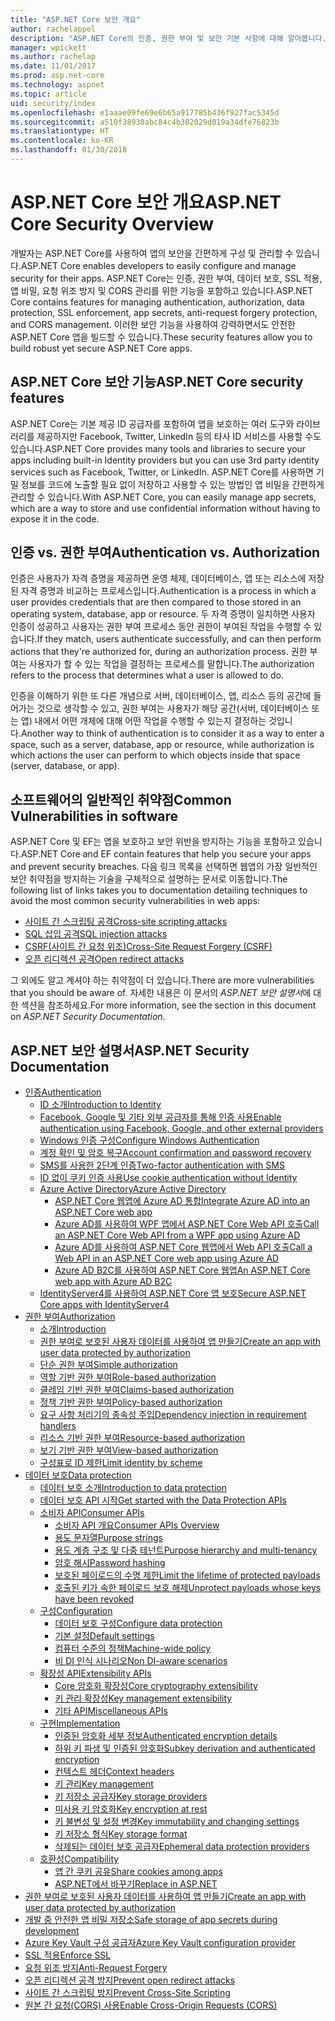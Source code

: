 ```yaml
---
title: "ASP.NET Core 보안 개요"
author: rachelappel
description: "ASP.NET Core의 인증, 권한 부여 및 보안 기본 사항에 대해 알아봅니다."
manager: wpickett
ms.author: rachelap
ms.date: 11/01/2017
ms.prod: asp.net-core
ms.technology: aspnet
ms.topic: article
uid: security/index
ms.openlocfilehash: e1aaae09fe69e6b65a917785b436f927fac5345d
ms.sourcegitcommit: a510f38930abc84c4b302029d019a34dfe76823b
ms.translationtype: HT
ms.contentlocale: ko-KR
ms.lasthandoff: 01/30/2018
---
```

# <a name="aspnet-core-security-overview"></a><span data-ttu-id="7dbe2-103">ASP.NET Core 보안 개요</span><span class="sxs-lookup"><span data-stu-id="7dbe2-103">ASP.NET Core Security Overview</span></span>

<span data-ttu-id="7dbe2-104">개발자는 ASP.NET Core를 사용하여 앱의 보안을 간편하게 구성 및 관리할 수 있습니다.</span><span class="sxs-lookup"><span data-stu-id="7dbe2-104">ASP.NET Core enables developers to easily configure and manage security for their apps.</span></span> <span data-ttu-id="7dbe2-105">ASP.NET Core는 인증, 권한 부여, 데이터 보호, SSL 적용, 앱 비밀, 요청 위조 방지 및 CORS 관리를 위한 기능을 포함하고 있습니다.</span><span class="sxs-lookup"><span data-stu-id="7dbe2-105">ASP.NET Core contains features for managing authentication, authorization, data protection, SSL enforcement, app secrets, anti-request forgery protection, and CORS management.</span></span> <span data-ttu-id="7dbe2-106">이러한 보안 기능을 사용하여 강력하면서도 안전한 ASP.NET Core 앱을 빌드할 수 있습니다.</span><span class="sxs-lookup"><span data-stu-id="7dbe2-106">These security features allow you to build robust yet secure ASP.NET Core apps.</span></span> 

## <a name="aspnet-core-security-features"></a><span data-ttu-id="7dbe2-107">ASP.NET Core 보안 기능</span><span class="sxs-lookup"><span data-stu-id="7dbe2-107">ASP.NET Core security features</span></span>

<span data-ttu-id="7dbe2-108">ASP.NET Core는 기본 제공 ID 공급자를 포함하여 앱을 보호하는 여러 도구와 라이브러리를 제공하지만 Facebook, Twitter, LinkedIn 등의 타사 ID 서비스를 사용할 수도 있습니다.</span><span class="sxs-lookup"><span data-stu-id="7dbe2-108">ASP.NET Core provides many tools and libraries to secure your apps including built-in Identity providers but you can use 3rd party identity services such as Facebook, Twitter, or LinkedIn.</span></span> <span data-ttu-id="7dbe2-109">ASP.NET Core를 사용하면 기밀 정보를 코드에 노출할 필요 없이 저장하고 사용할 수 있는 방법인 앱 비밀을 간편하게 관리할 수 있습니다.</span><span class="sxs-lookup"><span data-stu-id="7dbe2-109">With ASP.NET Core, you can easily manage app secrets, which are a way to store and use confidential information without having to expose it in the code.</span></span> 

## <a name="authentication-vs-authorization"></a><span data-ttu-id="7dbe2-110">인증 vs. 권한 부여</span><span class="sxs-lookup"><span data-stu-id="7dbe2-110">Authentication vs. Authorization</span></span>

<span data-ttu-id="7dbe2-111">인증은 사용자가 자격 증명을 제공하면 운영 체제, 데이터베이스, 앱 또는 리소스에 저장된 자격 증명과 비교하는 프로세스입니다.</span><span class="sxs-lookup"><span data-stu-id="7dbe2-111">Authentication is a process in which a user provides credentials that are then compared to those stored in an operating system, database, app or resource.</span></span> <span data-ttu-id="7dbe2-112">두 자격 증명이 일치하면 사용자 인증이 성공하고 사용자는 권한 부여 프로세스 동안 권한이 부여된 작업을 수행할 수 있습니다.</span><span class="sxs-lookup"><span data-stu-id="7dbe2-112">If they match, users authenticate successfully, and can then perform actions that they're authorized for, during an authorization process.</span></span> <span data-ttu-id="7dbe2-113">권한 부여는 사용자가 할 수 있는 작업을 결정하는 프로세스를 말합니다.</span><span class="sxs-lookup"><span data-stu-id="7dbe2-113">The authorization refers to the process that determines what a user is allowed to do.</span></span> 

<span data-ttu-id="7dbe2-114">인증을 이해하기 위한 또 다른 개념으로 서버, 데이터베이스, 앱, 리소스 등의 공간에 들어가는 것으로 생각할 수 있고, 권한 부여는 사용자가 해당 공간(서버, 데이터베이스 또는 앱) 내에서 어떤 개체에 대해 어떤 작업을 수행할 수 있는지 결정하는 것입니다.</span><span class="sxs-lookup"><span data-stu-id="7dbe2-114">Another way to think of authentication is to consider it as a way to enter a space, such as a server, database, app or resource, while authorization is which actions the user can perform to which objects inside that space (server, database, or app).</span></span>

## <a name="common-vulnerabilities-in-software"></a><span data-ttu-id="7dbe2-115">소프트웨어의 일반적인 취약점</span><span class="sxs-lookup"><span data-stu-id="7dbe2-115">Common Vulnerabilities in software</span></span>

<span data-ttu-id="7dbe2-116">ASP.NET Core 및 EF는 앱을 보호하고 보안 위반을 방지하는 기능을 포함하고 있습니다.</span><span class="sxs-lookup"><span data-stu-id="7dbe2-116">ASP.NET Core and EF contain features that help you secure your apps and prevent security breaches.</span></span> <span data-ttu-id="7dbe2-117">다음 링크 목록을 선택하면 웹앱의 가장 일반적인 보안 취약점을 방지하는 기술을 구체적으로 설명하는 문서로 이동합니다.</span><span class="sxs-lookup"><span data-stu-id="7dbe2-117">The following list of links takes you to documentation detailing techniques to avoid the most common security vulnerabilities in web apps:</span></span>

* [<span data-ttu-id="7dbe2-118">사이트 간 스크립팅 공격</span><span class="sxs-lookup"><span data-stu-id="7dbe2-118">Cross-site scripting attacks</span></span>](https://docs.microsoft.com/aspnet/core/security/cross-site-scripting)
* [<span data-ttu-id="7dbe2-119">SQL 삽입 공격</span><span class="sxs-lookup"><span data-stu-id="7dbe2-119">SQL injection attacks</span></span>](https://docs.microsoft.com/ef/core/querying/raw-sql)
* [<span data-ttu-id="7dbe2-120">CSRF(사이트 간 요청 위조)</span><span class="sxs-lookup"><span data-stu-id="7dbe2-120">Cross-Site Request Forgery (CSRF)</span></span>](https://docs.microsoft.com/aspnet/core/security/anti-request-forgery)
* [<span data-ttu-id="7dbe2-121">오픈 리디렉션 공격</span><span class="sxs-lookup"><span data-stu-id="7dbe2-121">Open redirect attacks</span></span>](https://docs.microsoft.com/aspnet/core/security/preventing-open-redirects)

<span data-ttu-id="7dbe2-122">그 외에도 알고 계셔야 하는 취약점이 더 있습니다.</span><span class="sxs-lookup"><span data-stu-id="7dbe2-122">There are more vulnerabilities that you should be aware of.</span></span> <span data-ttu-id="7dbe2-123">자세한 내용은 이 문서의 *ASP.NET 보안 설명서*에 대한 섹션을 참조하세요.</span><span class="sxs-lookup"><span data-stu-id="7dbe2-123">For more information, see the section in this document on *ASP.NET Security Documentation*.</span></span> 

## <a name="aspnet-security-documentation"></a><span data-ttu-id="7dbe2-124">ASP.NET 보안 설명서</span><span class="sxs-lookup"><span data-stu-id="7dbe2-124">ASP.NET Security Documentation</span></span>

*   [<span data-ttu-id="7dbe2-125">인증</span><span class="sxs-lookup"><span data-stu-id="7dbe2-125">Authentication</span></span>](authentication/index.md)
    *   [<span data-ttu-id="7dbe2-126">ID 소개</span><span class="sxs-lookup"><span data-stu-id="7dbe2-126">Introduction to Identity</span></span>](authentication/identity.md)
    *   [<span data-ttu-id="7dbe2-127">Facebook, Google 및 기타 외부 공급자를 통해 인증 사용</span><span class="sxs-lookup"><span data-stu-id="7dbe2-127">Enable authentication using Facebook, Google, and other external providers</span></span>](authentication/social/index.md)
    * [<span data-ttu-id="7dbe2-128">Windows 인증 구성</span><span class="sxs-lookup"><span data-stu-id="7dbe2-128">Configure Windows Authentication</span></span>](authentication/windowsauth.md)
    *   [<span data-ttu-id="7dbe2-129">계정 확인 및 암호 복구</span><span class="sxs-lookup"><span data-stu-id="7dbe2-129">Account confirmation and password recovery</span></span>](authentication/accconfirm.md)
    *   [<span data-ttu-id="7dbe2-130">SMS를 사용한 2단계 인증</span><span class="sxs-lookup"><span data-stu-id="7dbe2-130">Two-factor authentication with SMS</span></span>](authentication/2fa.md) 
    *   [<span data-ttu-id="7dbe2-131">ID 없이 쿠키 인증 사용</span><span class="sxs-lookup"><span data-stu-id="7dbe2-131">Use cookie authentication without Identity</span></span>](authentication/cookie.md)
    *   [<span data-ttu-id="7dbe2-132">Azure Active Directory</span><span class="sxs-lookup"><span data-stu-id="7dbe2-132">Azure Active Directory</span></span>](authentication/azure-active-directory/index.md)
        *   [<span data-ttu-id="7dbe2-133">ASP.NET Core 웹앱에 Azure AD 통합</span><span class="sxs-lookup"><span data-stu-id="7dbe2-133">Integrate Azure AD into an ASP.NET Core web app</span></span>](https://azure.microsoft.com/documentation/samples/active-directory-dotnet-webapp-openidconnect-aspnetcore/)
        *   [<span data-ttu-id="7dbe2-134">Azure AD를 사용하여 WPF 앱에서 ASP.NET Core Web API 호출</span><span class="sxs-lookup"><span data-stu-id="7dbe2-134">Call an ASP.NET Core Web API from a WPF app using Azure AD</span></span>](https://azure.microsoft.com/documentation/samples/active-directory-dotnet-native-aspnetcore/)
        *   [<span data-ttu-id="7dbe2-135">Azure AD를 사용하여 ASP.NET Core 웹앱에서 Web API 호출</span><span class="sxs-lookup"><span data-stu-id="7dbe2-135">Call a Web API in an ASP.NET Core web app using Azure AD</span></span>](https://azure.microsoft.com/documentation/samples/active-directory-dotnet-webapp-webapi-openidconnect-aspnetcore/)
        *   [<span data-ttu-id="7dbe2-136">Azure AD B2C를 사용하여 ASP.NET Core 웹앱</span><span class="sxs-lookup"><span data-stu-id="7dbe2-136">An ASP.NET Core web app with Azure AD B2C</span></span>](https://azure.microsoft.com/resources/samples/active-directory-b2c-dotnetcore-webapp/)
    *   [<span data-ttu-id="7dbe2-137">IdentityServer4를 사용하여 ASP.NET Core 앱 보호</span><span class="sxs-lookup"><span data-stu-id="7dbe2-137">Secure ASP.NET Core apps with IdentityServer4</span></span>](https://identityserver4.readthedocs.io)
*   [<span data-ttu-id="7dbe2-138">권한 부여</span><span class="sxs-lookup"><span data-stu-id="7dbe2-138">Authorization</span></span>](authorization/index.md)
    *   [<span data-ttu-id="7dbe2-139">소개</span><span class="sxs-lookup"><span data-stu-id="7dbe2-139">Introduction</span></span>](authorization/introduction.md)
    *   [<span data-ttu-id="7dbe2-140">권한 부여로 보호된 사용자 데이터를 사용하여 앱 만들기</span><span class="sxs-lookup"><span data-stu-id="7dbe2-140">Create an app with user data protected by authorization</span></span>](xref:security/authorization/secure-data)
    *   [<span data-ttu-id="7dbe2-141">단순 권한 부여</span><span class="sxs-lookup"><span data-stu-id="7dbe2-141">Simple authorization</span></span>](authorization/simple.md)
    *   [<span data-ttu-id="7dbe2-142">역할 기반 권한 부여</span><span class="sxs-lookup"><span data-stu-id="7dbe2-142">Role-based authorization</span></span>](authorization/roles.md)
    *   [<span data-ttu-id="7dbe2-143">클레임 기반 권한 부여</span><span class="sxs-lookup"><span data-stu-id="7dbe2-143">Claims-based authorization</span></span>](authorization/claims.md)
    *   [<span data-ttu-id="7dbe2-144">정책 기반 권한 부여</span><span class="sxs-lookup"><span data-stu-id="7dbe2-144">Policy-based authorization</span></span>](authorization/policies.md)
    *   [<span data-ttu-id="7dbe2-145">요구 사항 처리기의 종속성 주입</span><span class="sxs-lookup"><span data-stu-id="7dbe2-145">Dependency injection in requirement handlers</span></span>](authorization/dependencyinjection.md)
    *   [<span data-ttu-id="7dbe2-146">리소스 기반 권한 부여</span><span class="sxs-lookup"><span data-stu-id="7dbe2-146">Resource-based authorization</span></span>](authorization/resourcebased.md)
    *   [<span data-ttu-id="7dbe2-147">보기 기반 권한 부여</span><span class="sxs-lookup"><span data-stu-id="7dbe2-147">View-based authorization</span></span>](authorization/views.md)
    *   [<span data-ttu-id="7dbe2-148">구성표로 ID 제한</span><span class="sxs-lookup"><span data-stu-id="7dbe2-148">Limit identity by scheme</span></span>](authorization/limitingidentitybyscheme.md)
*   [<span data-ttu-id="7dbe2-149">데이터 보호</span><span class="sxs-lookup"><span data-stu-id="7dbe2-149">Data protection</span></span>](data-protection/index.md)
    *   [<span data-ttu-id="7dbe2-150">데이터 보호 소개</span><span class="sxs-lookup"><span data-stu-id="7dbe2-150">Introduction to data protection</span></span>](data-protection/introduction.md)
    *   [<span data-ttu-id="7dbe2-151">데이터 보호 API 시작</span><span class="sxs-lookup"><span data-stu-id="7dbe2-151">Get started with the Data Protection APIs</span></span>](data-protection/using-data-protection.md)
    *   [<span data-ttu-id="7dbe2-152">소비자 API</span><span class="sxs-lookup"><span data-stu-id="7dbe2-152">Consumer APIs</span></span>](data-protection/consumer-apis/index.md)
        *   [<span data-ttu-id="7dbe2-153">소비자 API 개요</span><span class="sxs-lookup"><span data-stu-id="7dbe2-153">Consumer APIs Overview</span></span>](data-protection/consumer-apis/overview.md)
        *   [<span data-ttu-id="7dbe2-154">용도 문자열</span><span class="sxs-lookup"><span data-stu-id="7dbe2-154">Purpose strings</span></span>](data-protection/consumer-apis/purpose-strings.md)
        *   [<span data-ttu-id="7dbe2-155">용도 계층 구조 및 다중 테넌트</span><span class="sxs-lookup"><span data-stu-id="7dbe2-155">Purpose hierarchy and multi-tenancy</span></span>](data-protection/consumer-apis/purpose-strings-multitenancy.md)
        *   [<span data-ttu-id="7dbe2-156">암호 해시</span><span class="sxs-lookup"><span data-stu-id="7dbe2-156">Password hashing</span></span>](data-protection/consumer-apis/password-hashing.md)
        *   [<span data-ttu-id="7dbe2-157">보호된 페이로드의 수명 제한</span><span class="sxs-lookup"><span data-stu-id="7dbe2-157">Limit the lifetime of protected payloads</span></span>](data-protection/consumer-apis/limited-lifetime-payloads.md)
        *   [<span data-ttu-id="7dbe2-158">호출된 키가 속한 페이로드 보호 해제</span><span class="sxs-lookup"><span data-stu-id="7dbe2-158">Unprotect payloads whose keys have been revoked</span></span>](data-protection/consumer-apis/dangerous-unprotect.md)
    *   [<span data-ttu-id="7dbe2-159">구성</span><span class="sxs-lookup"><span data-stu-id="7dbe2-159">Configuration</span></span>](data-protection/configuration/index.md)
        *   [<span data-ttu-id="7dbe2-160">데이터 보호 구성</span><span class="sxs-lookup"><span data-stu-id="7dbe2-160">Configure data protection</span></span>](data-protection/configuration/overview.md)
        *   [<span data-ttu-id="7dbe2-161">기본 설정</span><span class="sxs-lookup"><span data-stu-id="7dbe2-161">Default settings</span></span>](data-protection/configuration/default-settings.md)
        *   [<span data-ttu-id="7dbe2-162">컴퓨터 수준의 정책</span><span class="sxs-lookup"><span data-stu-id="7dbe2-162">Machine-wide policy</span></span>](data-protection/configuration/machine-wide-policy.md)
        *   [<span data-ttu-id="7dbe2-163">비 DI 인식 시나리오</span><span class="sxs-lookup"><span data-stu-id="7dbe2-163">Non DI-aware scenarios</span></span>](data-protection/configuration/non-di-scenarios.md)
    *   [<span data-ttu-id="7dbe2-164">확장성 API</span><span class="sxs-lookup"><span data-stu-id="7dbe2-164">Extensibility APIs</span></span>](data-protection/extensibility/index.md)
        *   [<span data-ttu-id="7dbe2-165">Core 암호화 확장성</span><span class="sxs-lookup"><span data-stu-id="7dbe2-165">Core cryptography extensibility</span></span>](data-protection/extensibility/core-crypto.md)
        *   [<span data-ttu-id="7dbe2-166">키 관리 확장성</span><span class="sxs-lookup"><span data-stu-id="7dbe2-166">Key management extensibility</span></span>](data-protection/extensibility/key-management.md)
        *   [<span data-ttu-id="7dbe2-167">기타 API</span><span class="sxs-lookup"><span data-stu-id="7dbe2-167">Miscellaneous APIs</span></span>](data-protection/extensibility/misc-apis.md)
    *   [<span data-ttu-id="7dbe2-168">구현</span><span class="sxs-lookup"><span data-stu-id="7dbe2-168">Implementation</span></span>](data-protection/implementation/index.md)
        *   [<span data-ttu-id="7dbe2-169">인증된 암호화 세부 정보</span><span class="sxs-lookup"><span data-stu-id="7dbe2-169">Authenticated encryption details</span></span>](data-protection/implementation/authenticated-encryption-details.md)
        *   [<span data-ttu-id="7dbe2-170">하위 키 파생 및 인증된 암호화</span><span class="sxs-lookup"><span data-stu-id="7dbe2-170">Subkey derivation and authenticated encryption</span></span>](data-protection/implementation/subkeyderivation.md)
        *   [<span data-ttu-id="7dbe2-171">컨텍스트 헤더</span><span class="sxs-lookup"><span data-stu-id="7dbe2-171">Context headers</span></span>](data-protection/implementation/context-headers.md)
        *   [<span data-ttu-id="7dbe2-172">키 관리</span><span class="sxs-lookup"><span data-stu-id="7dbe2-172">Key management</span></span>](data-protection/implementation/key-management.md)
        *   [<span data-ttu-id="7dbe2-173">키 저장소 공급자</span><span class="sxs-lookup"><span data-stu-id="7dbe2-173">Key storage providers</span></span>](data-protection/implementation/key-storage-providers.md)
        *   [<span data-ttu-id="7dbe2-174">미사용 키 암호화</span><span class="sxs-lookup"><span data-stu-id="7dbe2-174">Key encryption at rest</span></span>](data-protection/implementation/key-encryption-at-rest.md)
        *   [<span data-ttu-id="7dbe2-175">키 불변성 및 설정 변경</span><span class="sxs-lookup"><span data-stu-id="7dbe2-175">Key immutability and changing settings</span></span>](data-protection/implementation/key-immutability.md)
        *   [<span data-ttu-id="7dbe2-176">키 저장소 형식</span><span class="sxs-lookup"><span data-stu-id="7dbe2-176">Key storage format</span></span>](data-protection/implementation/key-storage-format.md)
        *   [<span data-ttu-id="7dbe2-177">삭제되는 데이터 보호 공급자</span><span class="sxs-lookup"><span data-stu-id="7dbe2-177">Ephemeral data protection providers</span></span>](data-protection/implementation/key-storage-ephemeral.md)
    *   [<span data-ttu-id="7dbe2-178">호환성</span><span class="sxs-lookup"><span data-stu-id="7dbe2-178">Compatibility</span></span>](data-protection/compatibility/index.md)
        *   [<span data-ttu-id="7dbe2-179">앱 간 쿠키 공유</span><span class="sxs-lookup"><span data-stu-id="7dbe2-179">Share cookies among apps</span></span>](data-protection/compatibility/cookie-sharing.md)
        *   [<span data-ttu-id="7dbe2-180">ASP.NET에서 <machineKey> 바꾸기</span><span class="sxs-lookup"><span data-stu-id="7dbe2-180">Replace <machineKey> in ASP.NET</span></span>](data-protection/compatibility/replacing-machinekey.md)
*   [<span data-ttu-id="7dbe2-181">권한 부여로 보호된 사용자 데이터를 사용하여 앱 만들기</span><span class="sxs-lookup"><span data-stu-id="7dbe2-181">Create an app with user data protected by authorization</span></span>](xref:security/authorization/secure-data)
*   [<span data-ttu-id="7dbe2-182">개발 중 안전한 앱 비밀 저장소</span><span class="sxs-lookup"><span data-stu-id="7dbe2-182">Safe storage of app secrets during development</span></span>](app-secrets.md)
*   [<span data-ttu-id="7dbe2-183">Azure Key Vault 구성 공급자</span><span class="sxs-lookup"><span data-stu-id="7dbe2-183">Azure Key Vault configuration provider</span></span>](key-vault-configuration.md)
*   [<span data-ttu-id="7dbe2-184">SSL 적용</span><span class="sxs-lookup"><span data-stu-id="7dbe2-184">Enforce SSL</span></span>](enforcing-ssl.md)
*   [<span data-ttu-id="7dbe2-185">요청 위조 방지</span><span class="sxs-lookup"><span data-stu-id="7dbe2-185">Anti-Request Forgery</span></span>](anti-request-forgery.md)
*   [<span data-ttu-id="7dbe2-186">오픈 리디렉션 공격 방지</span><span class="sxs-lookup"><span data-stu-id="7dbe2-186">Prevent open redirect attacks</span></span>](preventing-open-redirects.md)
*   [<span data-ttu-id="7dbe2-187">사이트 간 스크립팅 방지</span><span class="sxs-lookup"><span data-stu-id="7dbe2-187">Prevent Cross-Site Scripting</span></span>](cross-site-scripting.md)
*   [<span data-ttu-id="7dbe2-188">원본 간 요청(CORS) 사용</span><span class="sxs-lookup"><span data-stu-id="7dbe2-188">Enable Cross-Origin Requests (CORS)</span></span>](cors.md)
